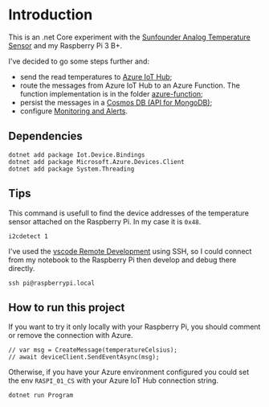 # Introduction

This is an .net Core experiment with the [Sunfounder Analog Temperature Sensor](https://docs.sunfounder.com/projects/sensorkit-v2-pi/en/latest/lesson_18.html) and my Raspberry Pi 3 B+.

I've decided to go some steps further and:

- send the read temperatures to [Azure IoT Hub](https://azure.microsoft.com/en-us/services/iot-hub/);
- route the messages from Azure IoT Hub to an Azure Function. The function implementation is in the folder [azure-function](/azure-function);
- persist the messages in a [Cosmos DB (API for MongoDB)](https://docs.microsoft.com/en-us/azure/cosmos-db/mongodb/mongodb-introduction);
- configure [Monitoring and Alerts](https://docs.microsoft.com/en-us/azure/iot-hub/tutorial-use-metrics-and-diags).

## Dependencies

```
dotnet add package Iot.Device.Bindings
dotnet add package Microsoft.Azure.Devices.Client
dotnet add package System.Threading
```

## Tips

This command is usefull to find the device addresses of the temperature sensor attached on the Raspberry Pi. In my case it is `0x48`.

```
i2cdetect 1
```

I've used the [vscode Remote Development](https://code.visualstudio.com/docs/remote/ssh) using SSH, so I could connect from my notebook to the Raspberry Pi then develop and debug there directly.

```
ssh pi@raspberrypi.local
```

## How to run this project

If you want to try it only locally with your Raspberry Pi, you should comment or remove the connection with Azure.

```
// var msg = CreateMessage(temperatureCelsius);
// await deviceClient.SendEventAsync(msg);
```

Otherwise, if you have your Azure environment configured you could set the env `RASPI_01_CS` with your Azure IoT Hub connection string.

```
dotnet run Program
```
